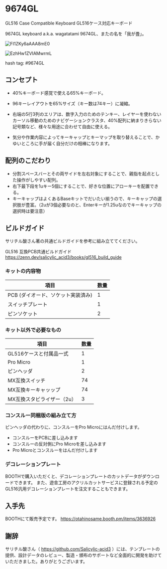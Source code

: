 # 9674GL
GL516 Case Compatible Keyboard
GL516ケース対応キーボード

9674GL keyboard a.k.a. wagatatami
9674GL、またの名を「我が畳」。

![FI1ZKy6aAAA8mE0](https://user-images.githubusercontent.com/76490174/155831073-d4d5c9ee-0242-45fa-b242-1276a2be09ec.jpeg)

![EzhHw1ZVIAMwrmL](https://user-images.githubusercontent.com/76490174/155831069-3cb84c6e-59ed-4499-a56e-d260f0c39dd1.png)


hash tag: #9674GL

## コンセプト

* 40%キーボード感覚で使える65%キーボード。
* 96キーレイアウトを65%サイズ（キー数は74キー）に凝縮。

* 右端の5行3列のエリアは、数字入力のためのテンキー、レイヤーを使わないカーソル移動のためのナビゲーションクラスタ、40%配列に納まりきらない記号類など、様々な用途に合わせて自由に使える。
* 気分や作業内容によってキーキャップとキーマップを取り替えることで、かゆいところに手が届く自分だけの相棒になります。

## 配列のこだわり

* 分割スペースバーとその両サイドを左右対象にすることで、親指を起点とした操作がしやすい配列。
* 右下最下段を1uキー5個にすることで、好きな位置にアローキーを配置できる。
* キーキャップはよくあるBaseキットでだいたい揃うので、キーキャップの選択肢が豊富。（2uが3個必要なのと、Enterキーが1.25uなのでキーキャップの選択時は要注意）

## ビルドガイド

サリチル酸さん著の共通ビルドガイドを参考に組み立ててください。

GL516 互換PCB共通ビルドガイド
https://zenn.dev/salicylic_acid3/books/gl516_build_guide

### キットの内容物

| 項目                               | 数量 |
| ---------------------------------- | ---- |
| PCB (ダイオード、ソケット実装済み) | 1    |
| スイッチプレート                   | 1    |
| ピンソケット                       | 2    |

### キット以外で必要なもの

| 項目                                                         | 数量 |
| ------------------------------------------------------------ | ---- |
| GL516ケースと付属品一式 | 1    |
| Pro Micro | 1|
| ピンヘッダ |2 |
| MX互換スイッチ                                               | 74   |
| MX互換キーキャッップ                           | 74   |
| MX互換スタビライザー（2u）                                   | 3    |

### コンスルー同梱版の組み立て方

ピンヘッダの代わりに、コンスルーをPro Microにはんだ付けします。
* コンスルーをPCBに差し込みます
* コンスルーの反対側にPro Microを差し込みます
* Pro Microとコンスルーをはんだ付けします

### デコレーションプレート

BOOTHで購入いただくと、デコレーションプレートのカットデータがダウンロードできます。
また、遊舎工房のアクリルカットサービスに登録される予定のGL516汎用デコレーションプレートを注文することもできます。

## 入手先

BOOTHにて販売予定です。
https://otahinosame.booth.pm/items/3636926

## 謝辞

サリチル酸さん（ https://github.com/Salicylic-acid3 ）には、テンプレートの提供、設計データのレビュー、製造・頒布のサポートなど全面的に開発を助けていただきました。ありがとうございます。
